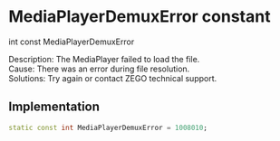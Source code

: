 


# MediaPlayerDemuxError constant







int const MediaPlayerDemuxError
  




<p>Description: The MediaPlayer failed to load the file. <br>Cause: There was an error during file resolution. <br> Solutions: Try again or contact ZEGO technical support.</p>



## Implementation

```dart
static const int MediaPlayerDemuxError = 1008010;
```







